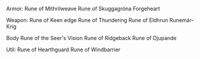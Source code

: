 
Armor:
Rune of Mithrilweave
Rune of Skuggagróna
Forgeheart 

Weapon:
Rune of Keen edge
Rune of Thundering
Rune of Eldhrun
Runemár-Kríg


Body
Rune of the Seer's Vision
Rune of Ridgeback
Rune of Djupande


Util:
Rune of Hearthguard
Rune of Windbarrier
